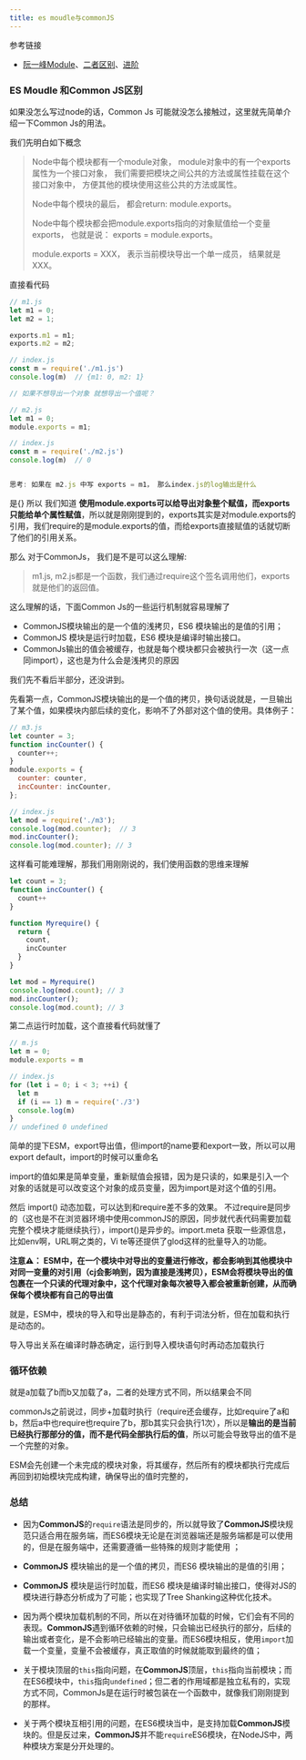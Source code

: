 ```yaml
---
title: es moudle与commonJS
---
```

参考链接

+ [阮一峰Module](https://www.bookstack.cn/read/es6-3rd/docs-module.md)、[二者区别](https://juejin.cn/post/6844904067651600391)、[进阶](https://juejin.cn/post/6994224541312483336)

###  ES Moudle 和Common JS区别

如果没怎么写过node的话，Common Js 可能就没怎么接触过，这里就先简单介绍一下Common Js的用法。

我们先明白如下概念

>Node中每个模块都有一个module对象， module对象中的有一个exports属性为一个接口对象， 我们需要把模块之间公共的方法或属性挂载在这个接口对象中， 方便其他的模块使用这些公共的方法或属性。
>
>Node中每个模块的最后， 都会return: module.exports。
>
>Node中每个模块都会把module.exports指向的对象赋值给一个变量exports， 也就是说： exports = module.exports。
>
>module.exports = XXX， 表示当前模块导出一个单一成员， 结果就是XXX。

直接看代码

```js
// m1.js
let m1 = 0;
let m2 = 1;

exports.m1 = m1;
exports.m2 = m2;

// index.js
const m = require('./m1.js')
console.log(m)  // {m1: 0, m2: 1}

// 如果不想导出一个对象 就想导出一个值呢？

// m2.js
let m1 = 0;
module.exports = m1;

// index.js
const m = require('./m2.js')
console.log(m)  // 0


思考: 如果在 m2.js 中写 exports = m1， 那么index.js的log输出是什么

```

是{} 所以 我们知道 **使用module.exports可以给导出对象整个赋值，而exports只能给单个属性赋值**，所以就是刚刚提到的，exports其实是对module.exports的引用，我们require的是module.exports的值，而给exports直接赋值的话就切断了他们的引用关系。

那么 对于CommonJs， 我们是不是可以这么理解:

> m1.js, m2.js都是一个函数，我们通过require这个签名调用他们，exports就是他们的返回值。

这么理解的话，下面Common Js的一些运行机制就容易理解了

- CommonJS模块输出的是一个值的浅拷贝，ES6 模块输出的是值的引用；
- CommonJS 模块是运行时加载，ES6 模块是编译时输出接口。
- CommonJs输出的值会被缓存，也就是每个模块都只会被执行一次（这一点同import），这也是为什么会是浅拷贝的原因

我们先不看后半部分，还没讲到。

先看第一点，CommonJS模块输出的是一个值的拷贝，换句话说就是，一旦输出了某个值，如果模块内部后续的变化，影响不了外部对这个值的使用。具体例子：

```js
// m3.js
let counter = 3;
function incCounter() {
  counter++;
}
module.exports = {
  counter: counter,
  incCounter: incCounter,
};

// index.js
let mod = require('./m3');
console.log(mod.counter);  // 3
mod.incCounter();
console.log(mod.counter); // 3
```

这样看可能难理解，那我们用刚刚说的，我们使用函数的思维来理解

```js
let count = 3;
function incCounter() {
  count++
}

function Myrequire() {
  return {
    count,
    incCounter
  }
}

let mod = Myrequire()
console.log(mod.count); // 3
mod.incCounter();
console.log(mod.count); // 3
```

第二点运行时加载，这个直接看代码就懂了

```js
// m.js
let m = 0;
module.exports = m

// index.js
for (let i = 0; i < 3; ++i) {
  let m 
  if (i == 1) m = require('./3')
  console.log(m)
}
// undefined 0 undefined
```

简单的提下ESM，export导出值，但import的name要和export一致，所以可以用export default，import的时候可以重命名

import的值如果是简单变量，重新赋值会报错，因为是只读的，如果是引入一个对象的话就是可以改变这个对象的成员变量，因为import是对这个值的引用。

然后 import() 动态加载，可以达到和require差不多的效果。 不过require是同步的（这也是不在浏览器环境中使用commonJS的原因，同步就代表代码需要加载完整个模块才能继续执行），import()是异步的。import.meta 获取一些源信息，比如env啊，URL啊之类的，Vi te等还提供了glod这样的批量导入的功能。

**注意⚠️： ESM中，在一个模块中对导出的变量进行修改，都会影响到其他模块中对同一变量的对引用（cj会影响到，因为直接是浅拷贝），ESM会将模块导出的值包裹在一个只读的代理对象中，这个代理对象每次被导入都会被重新创建，从而确保每个模块都有自己的导出值**

就是，ESM中，模块的导入和导出是静态的，有利于词法分析，但在加载和执行是动态的。

导入导出关系在编译时静态确定，运行到导入模块语句时再动态加载执行

### 循环依赖

就是a加载了b而b又加载了a，二者的处理方式不同，所以结果会不同

commonJs之前说过，同步+加载时执行（require还会缓存，比如require了a和b，然后a中也require也require了b，那b其实只会执行1次），所以是**输出的是当前已经执行那部分的值，而不是代码全部执行后的值**，所以可能会导致导出的值不是一个完整的对象。

ESM会先创建一个未完成的模块对象，将其缓存，然后所有的模块都执行完成后再回到初始模块完成构建，确保导出的值时完整的，

### 总结

+ 因为**CommonJS**的`require`语法是同步的，所以就导致了**CommonJS**模块规范只适合用在服务端，而ES6模块无论是在浏览器端还是服务端都是可以使用的，但是在服务端中，还需要遵循一些特殊的规则才能使用 ；

+ **CommonJS** 模块输出的是一个值的拷贝，而ES6 模块输出的是值的引用；

+ **CommonJS** 模块是运行时加载，而ES6 模块是编译时输出接口，使得对JS的模块进行静态分析成为了可能；也实现了Tree Shanking这种优化技术。

+ 因为两个模块加载机制的不同，所以在对待循环加载的时候，它们会有不同的表现。**CommonJS**遇到循环依赖的时候，只会输出已经执行的部分，后续的输出或者变化，是不会影响已经输出的变量。而ES6模块相反，使用`import`加载一个变量，变量不会被缓存，真正取值的时候就能取到最终的值；

+ 关于模块顶层的`this`指向问题，在**CommonJS**顶层，`this`指向当前模块；而在ES6模块中，`this`指向`undefined`；但二者的作用域都是独立私有的，实现方式不同，CommonJs是在运行时被包装在一个函数中，就像我们刚刚提到的那样。

+ 关于两个模块互相引用的问题，在ES6模块当中，是支持加载**CommonJS**模块的。但是反过来，**CommonJS**并不能`require`ES6模块，在NodeJS中，两种模块方案是分开处理的。